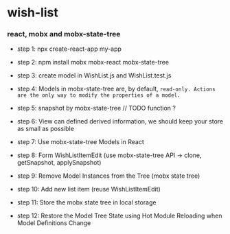 # wish-list
### react, mobx and mobx-state-tree

- step 1: npx create-react-app my-app

- step 2: npm install mobx mobx-react mobx-state-tree

- step 3: create model in WishList.js and WishList.test.js

- step 4: Models in mobx-state-tree are, by default, `read-only. Actions are the only way to modify the properties of a model.`

- step 5: snapshot by mobx-state-tree // TODO function ?

- step 6: View can defined derived information, we should keep your store as small as possible

- step 7: Use mobx-state-tree Models in React

- step 8: Form WishListItemEdit (use mobx-state-tree API -> clone, getSnapshot, applySnapshot)

- step 9: Remove Model Instances from the Tree (mobx state tree)

- step 10: Add new list item (reuse WishListItemEdit)

- step 11: Store the mobx state tree in local storage

- step 12: Restore the Model Tree State using Hot Module Reloading when Model Definitions Change